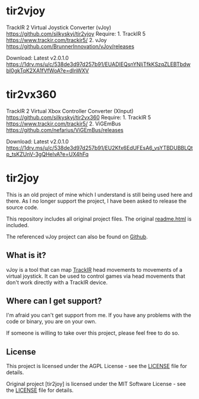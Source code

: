 # tir2vjoy
 TrackIR 2 Virtual Joystick Converter (vJoy) https://github.com/silkyskyj/tir2vjoy
	Require: 
		1. TrackIR 5 https://www.trackir.com/trackir5/
		2. vJoy https://github.com/BrunnerInnovation/vJoy/releases 

 Download: Latest v2.0.1.0 https://1drv.ms/u/c/538de3d97d257b91/EUADIEQsnYNIjTfkKSzqZLEBTbdwbI0gkTqK2XA1fVfWoA?e=dlnWXV

# tir2vx360
 TrackIR 2 Virtual Xbox Controller Converter (XInput) https://github.com/silkyskyj/tir2vx360
	Require: 
 		1. TrackIR 5 https://www.trackir.com/trackir5/
		2. ViGEmBus https://github.com/nefarius/ViGEmBus/releases

 Download: Latest v2.0.1.0 https://1drv.ms/u/c/538de3d97d257b91/EU2Kfx6EdUFEsA6_vsYTBDUBBLQtp_tsKZUnV-3gQHelvA?e=UX4hFq

# tir2joy

This is an old project of mine which I understand is still being used here and there. 
As I no longer support the project, I have been asked to release the source code.

This repository includes all original project files. The original [readme.html](readme.html) is included.

The referenced vJoy project can also be found on [Github](https://github.com/BrunnerInnovation/vJoy).

## What is it?

vJoy is a tool that can map [TrackIR](https://www.trackir.eu) head movements to movements of a virtual joystick.
It can be used to control games via head movements that don't work directly with a TrackIR device.

## Where can I get support?

I'm afraid you can't get support from me. If you have any problems with the code or binary, you are on your own.

If someone is willing to take over this project, please feel free to do so.

## License

This project is licensed under the AGPL License - see the [LICENSE](LICENSE) file for details.

Original project [tir2joy] is licensed under the MIT Software License - see the [LICENSE](LICENSE) file for details.